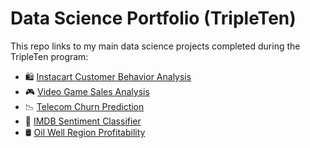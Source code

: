 # Data Science Portfolio (TripleTen)

This repo links to my main data science projects completed during the TripleTen program:

- 🛍️ [Instacart Customer Behavior Analysis](https://github.com/Mattyb883/instacart-customer-behavior-analysis)
- 🎮 [Video Game Sales Analysis](https://github.com/Mattyb883/video-game-sales-analysis)
- 📉 [Telecom Churn Prediction](https://github.com/Mattyb883/telecom-churn-prediction)
- 🧠 [IMDB Sentiment Classifier](https://github.com/Mattyb883/imdb-review-sentiment-classifier)
- 🛢️ [Oil Well Region Profitability](https://github.com/Mattyb883/oil-well-profit-forecasting)
